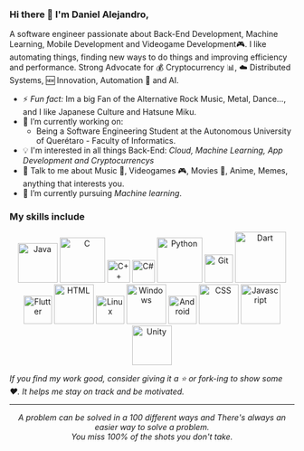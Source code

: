 <!--### Hi there 👋-->

<!--
**reydaniels39/reydaniels39** is a ✨ _special_ ✨ repository because its `README.md` (this file) appears on your GitHub profile.

Here are some ideas to get you started:

- 🔭 I’m currently working on ...
- 🌱 I’m currently learning ...
- 👯 I’m looking to collaborate on ...
- 🤔 I’m looking for help with ...
- 💬 Ask me about ...
- 📫 How to reach me: ...
- 😄 Pronouns: ...
- ⚡ Fun fact: ...
-->

### Hi there 👋 I'm Daniel Alejandro,

A software engineer passionate about Back-End Development, Machine Learning, Mobile Development and Videogame Development🎮. I like automating things, finding new ways to do things and improving efficiency and performance. Strong Advocate for 💰 Cryptocurrency 📊, :cloud: Distributed Systems, :new: Innovation, Automation :robot: and AI.


- ⚡ *Fun fact:* Im a big Fan of the Alternative Rock Music, Metal, Dance..., and I like Japanese Culture and Hatsune Miku.
- 🔭 I’m currently working on:
	- Being a Software Engineering Student at the Autonomous University of Querétaro - Faculty of Informatics. 
- :bulb: I'm interested in all things Back-End: *Cloud, Machine Learning, App Development and Cryptocurrencys*
- 💬 Talk to me about Music 🎵, Videogames 🎮, Movies 🎥, Anime, Memes, anything that interests you.
- 🌱 I’m currently pursuing *Machine learning*.

### My skills include

<p align="center">
	<img title="Java" alt="Java" src="https://okhosting.com/resources/uploads/2019/01/java.jpg" width="70"/>
	<img title="C" alt="C" src="https://miro.medium.com/max/1912/0*tc5hGik294F0OmbC" width="80"/>
	<img title="C++" alt="C++" src="https://upload.wikimedia.org/wikipedia/commons/thumb/1/18/ISO_C%2B%2B_Logo.svg/1200px-ISO_C%2B%2B_Logo.svg.png" width="40"/>
	<img title="C#" alt="C#" src="https://www.fixedbuffer.com/wp-content/uploads/2019/06/reflexion.png" width="40"/>
	<img title="Python" alt="Python" src="https://cosasdedevs.com/media/sections/images/python.png" width="80"/>
	<img title="Git" alt="Git" src="https://ugeek.github.io/blog/images-blog/git.png" width="50"/>
	<img title="Dart" alt="Dart" src="https://miro.medium.com/max/1200/1*bKCR807vZohbJVaqjglWzQ.png" width="90"/>	
	<img title="Flutter" alt="Flutter" src="https://andygeek.com/media/flutter.jpg" width="50"/>
	<img title="HTML" alt="HTML" src="https://upload.wikimedia.org/wikipedia/commons/thumb/6/61/HTML5_logo_and_wordmark.svg/230px-HTML5_logo_and_wordmark.svg.png" width="70"/>
	<img title="Linux" alt="Linux" src="https://raw.githubusercontent.com/Thomas-George-T/Thomas-George-T/master/assets/linux-tux.svg" width="50"/>
  <img title="Windows" alt="Windows" src="https://www.computerworld.es/archivos/201702/new-windows-10-logo.jpg" width="70"/>
  <img title="Android" alt="Android" src="https://www.welivesecurity.com/wp-content/uploads/es-la/2012/12/Logo-Android.png" width="50"/>
  <img title="CSS" alt="CSS" src="https://www.returngis.net/wp-content/uploads/2012/05/logo_CSS3.png" width="70"/>
  <img title="Javascript" alt="Javascript" src="https://i.blogs.es/544e7d/650_1000_javascript_logo/1366_2000.png" width="70"/>
  <img title="Unity" alt="Unity" src="https://ubunlog.com/wp-content/uploads/2015/09/Unity-Logo.jpg" width="70"/>
</p>

<!--
*reydaniels39/reydaniels39* is a ✨ special ✨ repository because its `README.md` (this file) appears on your GitHub profile.

Here are some ideas to get you started:

- 🔭 I’m currently working on ...
- 🌱 I’m currently learning ...
- 👯 I’m looking to collaborate on ...
- 🤔 I’m looking for help with ...
- 💬 Ask me about ...
- 📫 How to reach me: ...
- 😄 Pronouns: ...
- ⚡ Fun fact: ...
-->

<!--
### My Twitch!
<p align="center">
<a target="_blank" href="https://www.twitch.tv/reydaniels"><img src="https://images-na.ssl-images-amazon.com/images/I/21kRx-CJsUL.png" alt="My Twitch" width="150"></img></a>   
</p>    
-->    
*If you find my work good, consider giving it a :star: or fork-ing to show some :heart:. It helps me stay on track and be motivated.*
<hr>
<p align="center">
   <i>A problem can be solved in a 100 different ways and There's always an easier way to solve a problem.</i>
   <br>
   <i>You miss 100% of the shots you don't take.</i>
   <br>
<br>
